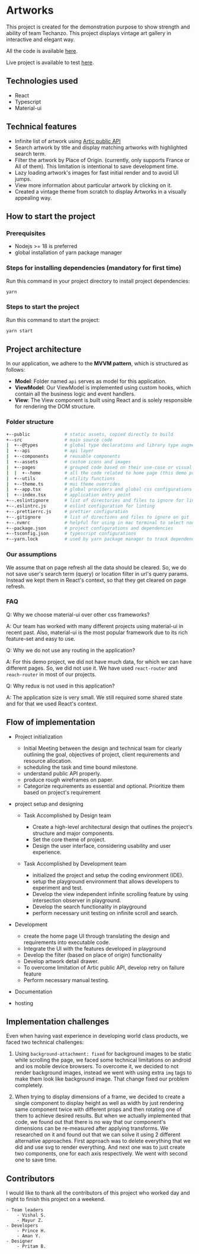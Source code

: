 # Artworks

This project is created for the demonstration purpose to show strength and ability of team Techanzo. This project displays vintage art gallery in interactive and elegant way.

All the code is available [here](https://github.com/Techanzo/artworks).

Live project is available to test [here](https://tiny-heliotrope-3ce7f1.netlify.app).

## Technologies used

- React
- Typescript
- Material-ui

## Technical features

- Infinite list of artwork using [Artic public API](https://api.artic.edu)
- Search artwork by title and display matching artworks with highlighted search term.
- Filter the artwork by Place of Origin. (currently, only supports France or All of them). This limitation is intentional to save development time.
- Lazy loading artwork's images for fast initial render and to avoid UI jumps.
- View more information about particular artwork by clicking on it.
- Created a vintage theme from scratch to display Artworks in a visually appealing way.

## How to start the project

### Prerequisites

- Nodejs >= 18 is preferred
- global installation of yarn package manager

### Steps for installing dependencies (mandatory for first time)

Run this command in your project directory to install project dependencies:

```sh
yarn
```

### Steps to start the project

Run this command to start the project:

```sh
yarn start
```

## Project architecture

In our application, we adhere to the **MVVM pattern**, which is structured as follows:

- **Model**: Folder named `api` serves as model for this application.
- **ViewModel**: Our ViewModel is implemented using custom hooks, which contain all the business logic and event handlers.
- **View**: The View component is built using React and is solely responsible for rendering the DOM structure.

### Folder structure

```sh
+--public             # static assets, copied directly to build
+--src                # main source code
|  +--@types          # global type declarations and library type augmentations
|  +--api             # api layer
|  +--components      # reusable components
|  +--assets          # custom icons and images
|  +--pages           # grouped code based on their use-case or visual separation
|  |  +--home         # all the code related to home page (this demo project does not have other pages)
|  +--utils           # utility functions
|  +--theme.ts        # mui theme overrides
|  +--app.tsx         # global providers and global css configurations
|  +--index.tsx       # application entry point
+--.eslintignore      # list of directories and files to ignore for linting
+--.eslintrc.js       # eslint configuration for linting
+--.prettierrc.js     # prettier configuration
+--.gitignore         # list of directions and files to ignore on git
+--.nvmrc             # helpful for using in mac terminal to select node version
+--package.json       # project configurations and dependencies
+--tsconfig.json      # typescript configurations
+--yarn.lock          # used by yarn package manager to track dependency versions
```

### Our assumptions

We assume that on page refresh all the data should be cleared. So, we do not save user's search term (query) or location filter in url's query params. Instead we kept them in React's context, so that they get cleared on page refresh.

### FAQ

Q: Why we choose material-ui over other css frameworks?

A: Our team has worked with many different projects using material-ui in recent past. Also, material-ui is the most popular framework due to its rich feature-set and easy to use.

Q: Why we do not use any routing in the application?

A: For this demo project, we did not have much data, for which we can have different pages. So, we did not use it. We have used `react-router` and `reach-router` in most of our projects.

Q: Why redux is not used in this application?

A: The application size is very small. We still required some shared state and for that we used React's context.

## Flow of implementation

- Project initialization

  - Initial Meeting between the design and technical team for clearly outlining the goal, objectives of project, client requirements and resource allocation.
  - scheduling the task and time bound milestone.
  - understand public API properly.
  - produce rough wireframes on paper.
  - Categorize requirements as essential and optional. Prioritize them based on project's requirement

- project setup and designing

  - Task Accomplished by Design team

    - Create a high-level architectural design that outlines the project's structure and major components.
    - Set the core theme of project.
    - Design the user interface, considering usability and user experience.

  - Task Accomplished by Development team
    - initialized the project and setup the coding environment (IDE).
    - setup the playground environment that allows developers to experiment and test.
    - Develop the view independent infinite scrolling feature by using intersection observer in playground.
    - Develop the search functionality in playground
    - perform necessary unit testing on infinite scroll and search.

- Development

  - create the home page UI through translating the design and requirements into executable code.
  - Integrate the UI with the features developed in playground
  - Develop the filter (based on place of origin) functionality
  - Develop artwork detail drawer.
  - To overcome limitation of Artic public API, develop retry on failure feature
  - Perform necessary manual testing.

- Documentation

- hosting

## Implementation challenges

Even when having vast experience in developing world class products, we faced two technical challenges:

1. Using `background-attachment: fixed` for background images to be static while scrolling the page, we faced some technical limitations on android and ios mobile device browsers. To overcome it, we decided to not render background images, instead we went with using extra `img` tags to make them look like background image. That change fixed our problem completely.

2. When trying to display dimensions of a frame, we decided to create a single component to display height as well as width by just rendering same component twice with different props and then rotating one of them to achieve desired results. But when we actually implemented that code, we found out that there is no way that our component's dimensions can be re-measured after applying transforms. We researched on it and found out that we can solve it using 2 different alternative approaches. First approach was to delete everything that we did and use svg to render everything. And next one was to just create two components, one for each axis respectively. We went with second one to save time.

## Contributors

I would like to thank all the contributors of this project who worked day and night to finish this project on a weekend.

    - Team leaders
        - Vishal S.
        - Mayur Z.
    - Developers
        - Prince H.
        - Aman Y.
    - Designer
        - Pritam B.
